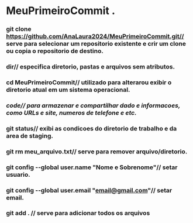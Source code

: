 # MeuPrimeiroCommit .
### git clone https://github.com/AnaLaura2024/MeuPrimeiroCommit.git// serve para selecionar um repositorio existente e crir um clone ou copia o repositorio de destino.
### dir// especifica diretorio, pastas e arquivos sem atributos.
### cd MeuPrimeiroCommit//  utilizado para alterarou exibir o diretorio atual em um sistema operacional.
### *code// para armazenar e compartilhar dado e informacoes, como URLs e site, numeros de telefone e etc.*
### git status// exibi as condicoes do diretorio de trabalho e da area de staging.
### git rm meu_arquivo.txt// serve para remover arquivo/diretorio.
### git config --global user.name "Nome e Sobrenome"// setar usuario.
### git config --global user.email "email@gmail.com"// setar email.
### git add . // serve para adicionar todos os arquivos
